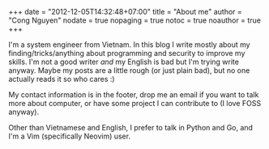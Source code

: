 +++
date = "2012-12-05T14:32:48+07:00"
title = "About me"
author = "Cong Nguyen"
nodate = true
nopaging = true
notoc = true
noauthor = true
+++

I'm a system engineer from Vietnam. In this blog I write mostly about my finding/tricks/anything about programming and security to improve my skills. I'm not a good writer *and* my English is bad but I'm trying write anyway. Maybe my posts are a little rough (or just plain bad), but no one actually reads it so who cares :)

My contact information is in the footer, drop me an email if you want to talk more about computer, or have some project I can contribute to (I love FOSS anyway).

Other than Vietnamese and English, I prefer to talk in Python and Go, and I'm a Vim (specifically Neovim) user.
